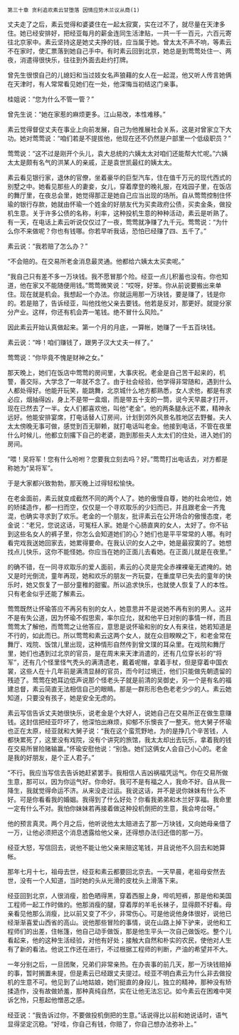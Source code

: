     第三十章 贪利追欢素云甘堕落 因情应势木兰议从商(1) 

   丈夫走了之后，素云觉得和婆婆住在一起太寂寞，实在过不了，就尽量在天津多住。她已经安排好，把经亚每月的薪金连同生活津贴，一共一千一百元，六百元寄往北京家中。素云坚持这是她丈夫挣的钱，应当属于她。曾太太不声不响，等素云不在家时，使汇票落到她自己手中。有时素云回到北京，她总是到莺莺处住一、两夜，消遣得很快乐，往往到外面去赴约打牌。

   曾先生很恨自己的儿媳妇和当过妓女名声狼藉的女人在一起混，他又听人传言她俩在天津时，有人常常看见她们在一处，他深悔当初结这门亲事。

   桂姐说：“您为什么不管一管？”

   曾先生说：“她在家惹的麻烦更多。江山易改，本性难移。”

   素云觉得督促丈夫在事业上向前发展，自己为他推展社会关系，这是对曾家立下大功。她对莺莺说：“咱们若是不提拔他，他现在还不仍然是户部里一个低级职员？”

   莺莺说：“这不过是刚开个头儿，袁大总统的六姨太太对咱们还能帮大忙呢。”六姨太太是颇有名气的洪某人的亲戚，正是袁世凯最红的姨太太。

   素云看见银行家，退休的官僚，坐着豪华的巨型汽车，住在值千万元的现代西式的别墅之中。她看见那些人的妻妾，女儿，穿着摩登的晚礼服，在戏园子里，在饭店的舞厅里，在夜总会里，她觉得那正是她自己应当出现的场所。自从莺莺控制住怀瑜的银行存款，她就由怀瑜一个姓金的好朋友代为买卖政府公债，买卖金条，做投机生意。关于许多公债的名称，利率，这种投机生意的种种活动，素云是听熟了。有一天，在电话上素云听说仅仅过了一夜，莺莺就净赚了九千元。莺莺说：“为什么你不来做呢？你也有钱哪。你若早听我话，恐怕已经赚了四、五千了。”

   素云说：“我若赔了怎么办？”

   “不会赔的。在交易所老金消息最灵通。他都给六姨太太买卖呢。”

   “我自己只有差不多一万块钱。我不愿冒那个险。经亚一点儿积蓄也没有。你也知道，他在家又不能随便用钱。”莺莺微笑说：“哎呀，好笨。你从前说要搬出来单住。现在就是机会。我想起一个办法。你就运用那一万块钱，要是赚了，钱是你的。若是赔了，告诉经亚，叫他找他父亲去要钱。他若是反对，那更好。就提分家分产业。这样，你还有机会弄一笔钱。绝不冒什么风险。”

   因此素云开始认真做起来。第一个月的月底，一算帐，她赚了一千五百块钱。

   素云说：“哗！咱们赚钱了，跟男子汉大丈夫一样了。”

   莺莺说：“你毕竟不愧是财神之女。”

   那天晚上，她们在饭店中莺莺的房间里，大事庆祝。老金是自己苦干起来的，机警，善交际，大学念了一年就不念了。由于社会经验，他学得非常随和，遇到什么人都处得好。他能开玩笑，能跳舞，北京城什么地方都熟悉，女人求他，都是有求必应，烟抽得凶，身上不是带一盒烟，而是带五十支的一筒，说今天早晨才打开，现在已然去了一半。女人们都喜欢他，叫他“老金”。他的两条腿永远不累，精神永远好。他能安排宴席，打电话替人订房间，计划到郊外风景名胜地区去野餐。夫人太太傍晚无事可做，感觉到百无聊赖，就打电话叫老金。他接到电话，不管在夜里什么时候儿，他都立刻撂下自己的老婆，跑到那些夫人太太们的住处，进入她们的房间。

   “喂！吴将军！您有什么吩咐？您要我立刻去吗？好。”莺莺打出电话去，对方都是称她为“吴将军”。

   于是大家都兴致勃勃，那天晚上过得轻松愉快。

   在老金面前，素云就变成截然不同的两个人了。她的傲慢自尊，她的社会地位，她的矫揉造作，都一扫而空，仅仅是一个寻欢取乐的少妇而已，并且跟老金一齐鬼混，也确实寻求到了欢乐。老金的一个朋友，批评素云在公开场合的傲慢态度，老金说：“老兄，您说这话，可冤枉人家。她是个心肠直爽的女人，太好了。你不钻到这些名女人的裤子里，你怎么会知道她们的心？她们也是平平常常的人哪。有时看完戏我送她回家去，她累得要命。在我认识的女人之中，她是最寂寞的了。她想找点儿快乐，这你不能怪她。你应当在她的正面儿去看她。在正面儿就是在夜里。”

   的确不错，在一同寻欢取乐的爱人面前，素云的心灵是完全赤裸裸毫无遮掩的。她又是时光倒流，童年再现，她和欢乐的朋友一齐玩耍，在重度早已失去的童年的快乐时，她又恢复了一部分童稚的甜蜜。所以追求快乐，也就使人恢复了人的本性。只有老金似乎还能了解素云。

   莺莺既然让怀瑜答应不再另有别的女人，她意思并不是说她不再有别的男人。这并不是有失公道，因为怀瑜不假思索，率尔应允，就和他平日对别的事情一样，而且莺莺太了解他，而莺莺之让他答应，意思是说怀瑜和别的女人有来往，她若知道是不行的，如此而已。所以莺莺和素云这两个女人，就在众目睽睽之下，和老金常在舞厅、戏院、饭馆儿里出现，这种情形自然传到曾文璞的耳朵里。在戏院和舞厅里，她们也遇到过北京的官员，是在周末来天津消遣的，还有几位穿长衫的“将军”，还有几个怪里怪气秃头的满清遗老，戴着呢帽，拿着手杖，但是穿着中国衣裳，这些人在十几年前是满清显赫的官员，而今时过境迁，他们只能做先朝遗留的残迹了。莺莺在她耳边低声说那个怪老头子就是前清的吴御史，另一个是有名的福建总督，素云简直无法相信自己的眼睛。那是一群形形色色老老少少的人。素云她知道，只要没有孩子，她是安全无虑的。

   素云写信告诉丈夫她很快乐，说老金是个大好人，说她自己在交易所正在做生意赚钱。这封信把经亚吓坏了，他深怕出麻烦，抑郁不乐懊丧了一整天。他大舅子怀瑜也正在太原，经亚就和大舅子说：“我在这个蛮荒野地，为的是挣几个辛苦钱，人都快累死了，这里没有戏院，没有个讲究的旅馆，我太太却出去玩乐，拿着我的钱在交易所冒险赌输赢。”怀瑜安慰他说：“别急。她们这俩女人会自己小心的。老金是我的好朋友，是个正人君子。”

   “不行。我应当写信去告诉她赶紧罢手。我相信人吉凶祸福凭运气。你在交易所做生意，那可以，因为你运气好。你命好。我可不是有福之人，我命不好。自从我一降生，我就觉得命运不济。从来没走过运。我说这话，并不是说你妹妹有什么不好。可是你看看我的婚姻。我得到了什么好处？你看我弟弟和木兰好享福。我命里一定有什么不对。我怕你妹妹若再接着做这种投机倒把的生意，我会垮台呀。”

   他的预言真灵。两个月之后，他听说他太太赔进去了那一万块钱，又向她母亲借了一万，让他必须把这个消息透露给他父亲，还得想办法归还借的那一万。

   经亚大怒，写信回去，说他不能让他父亲来赔这笔钱，并且说他不久回去和她算帐。

   那年七月十七，祖母去世，经亚和素云都要回北京去。一天早晨，老祖母安然去世，没有一个人知道，当时她的头从光滑的皮枕头上滑落下来。

   经亚回到北京，人很消瘦，脸色晒得黑，穿着西服上身，哔叽短裤，那是他和美国工程师一起工作时做的。他那消瘦的腿，穿着厚的羊毛长袜子，显得颇不好看。母亲看见他那么消瘦，比以前又变了不少，非常伤心。可是他说他身体很好，说他已经渐渐喜爱山西省的高山。说他那些冒险的事情，说在山路上掉下驴来，说他和工程师们的出差，住帐篷，他自己动手做饭，那是他生平头一次自己做饭吃。整个儿看起来，他的这种生活经验，对他有好处；接触大自然和朴实的农民，使他对人生有了新的看法。他说工作还在进行，不过根据工程师的判断，产油的希望并不大。

   一年分别之后，一旦团聚，兄弟们非常亲热。在办丧事的前几天，那一万块钱赔掉的事，暂时搁置未提，但是素云已经跟丈夫提过。经亚不明白素云为什么非去做投机的生意不可。他见到了山地姑娘，她们挺直的身段儿，独立的精神，那种没有矫揉造作，没有故做娇羞，那种真纯自然，实在让他无法忘记。如今素云在困难中哭诉乞怜，只惹起他憎恶之感。

   经亚说：“我告诉过你，不要做投机倒把的生意。”话说得比以前和她说话时，语气显得坚定沉稳。“好哇，你自己有钱，你赔了，你自己想办法弥补上。”

